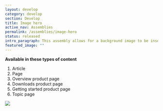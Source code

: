```yaml
---
layout: develop
category: develop
section: Develop
title: Image hero
active_nav: Assemblies
permalink: /assemblies/image-hero
status: released
intro_paragraph: This assembly allows for a background image to be inserted as a hero and content to be customized in a WYSIWYG to be placed over the image.
featured_image: ""
---
```

**Available in these types of content**

1. Article
2. Page
3. Overview product page
4. Downloads product page
5. Getting started product page
6. Topic page

![](/design-manual/assets/uploads/image-hero-example.png)
